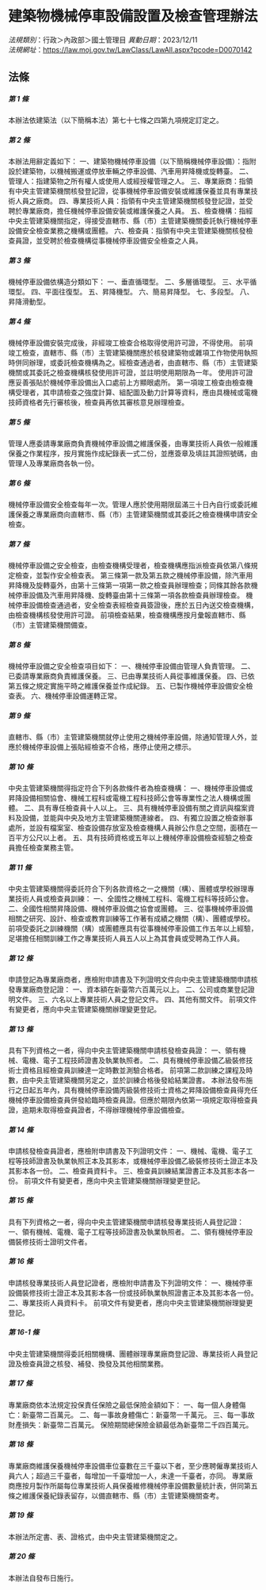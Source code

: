 # 建築物機械停車設備設置及檢查管理辦法

*法規類別*：行政＞內政部＞國土管理目
*異動日期*：2023/12/11  
*法規網址*：https://law.moj.gov.tw/LawClass/LawAll.aspx?pcode=D0070142



## 法條
##### 第 1 條
本辦法依建築法（以下簡稱本法）第七十七條之四第九項規定訂定之。

##### 第 2 條
本辦法用辭定義如下：
一、建築物機械停車設備（以下簡稱機械停車設備）：指附設於建築物，以機械搬運或停放車輛之停車設備、汽車用昇降機或旋轉臺。
二、管理人：指建築物之所有權人或使用人或經授權管理之人。
三、專業廠商：指領有中央主管建築機關核發登記證，從事機械停車設備安裝或維護保養並具有專業技術人員之廠商。
四、專業技術人員：指領有中央主管建築機關核發登記證，並受聘於專業廠商，擔任機械停車設備安裝或維護保養之人員。
五、檢查機構：指經中央主管建築機關指定，得接受直轄市、縣（市）主管建築機關委託執行機械停車設備安全檢查業務之機構或團體。
六、檢查員：指領有中央主管建築機關核發檢查員證，並受聘於檢查機構從事機械停車設備安全檢查之人員。

##### 第 3 條
機械停車設備依構造分類如下：
一、垂直循環型。
二、多層循環型。
三、水平循環型。
四、平面往復型。
五、昇降機型。
六、簡易昇降型。
七、多段型。
八、昇降滑動型。

##### 第 4 條
機械停車設備安裝完成後，非經竣工檢查合格取得使用許可證，不得使用。
前項竣工檢查，直轄市、縣（市）主管建築機關應於核發建築物或雜項工作物使用執照時併同辦理，或委託檢查機構為之。經檢查通過者，由直轄市、縣（市）主管建築機關或其委託之檢查機構核發使用許可證，並註明使用期限為一年。
使用許可證應妥善張貼於機械停車設備出入口處前上方顯眼處所。
第一項竣工檢查由檢查機構受理者，其申請檢查之強度計算、組配圖及動力計算等資料，應由具機械或電機技師資格者先行審核後，檢查員再依其審核意見辦理檢查。

##### 第 5 條
管理人應委請專業廠商負責機械停車設備之維護保養，由專業技術人員依一般維護保養之作業程序，按月實施作成紀錄表一式二份，並應簽章及填註其證照號碼，由管理人及專業廠商各執一份。

##### 第 6 條
機械停車設備安全檢查每年一次。管理人應於使用期限屆滿三十日內自行或委託維護保養之專業廠商向直轄市、縣（市）主管建築機關或其委託之檢查機構申請安全檢查。

##### 第 7 條
機械停車設備之安全檢查，由檢查機構受理者，檢查機構應指派檢查員依第八條規定檢查，並製作安全檢查表。
第三條第一款及第五款之機械停車設備，除汽車用昇降機及旋轉臺外，由第十三條第一項第一款之檢查員辦理檢查；同條其餘各款機械停車設備及汽車用昇降機、旋轉臺由第十三條第一項各款檢查員辦理檢查。
機械停車設備檢查通過者，安全檢查表經檢查員簽證後，應於五日內送交檢查機構，由檢查機構核發使用許可證。
前項檢查結果，檢查機構應按月彙報直轄市、縣（市）主管建築機關備查。

##### 第 8 條
機械停車設備之安全檢查項目如下：
一、機械停車設備由管理人負責管理。
二、已委請專業廠商負責維護保養。
三、已由專業技術人員從事維護保養。
四、已依第五條之規定實施平時之維護保養並作成紀錄。
五、已製作機械停車設備安全檢查表。
六、機械停車設備運轉正常。

##### 第 9 條
直轄市、縣（市）主管建築機關就停止使用之機械停車設備，除通知管理人外，並應於機械停車設備上張貼經檢查不合格，應停止使用之標示。

##### 第 10 條
中央主管建築機關得指定符合下列各款條件者為檢查機構：
一、機械停車設備或昇降設備相關協會、機械工程科或電機工程科技師公會等專業性之法人機構或團體。
二、具有專任檢查員十人以上。
三、具有機械停車設備有關之資訊與檔案資料及設備，並能與中央及地方主管建築機關連線者。
四、有獨立設置之檢查辦事處所，並設有檔案室、檢查設備存放室及檢查機構人員辦公作息之空間，面積在一百平方公尺以上者。
五、具有技師資格或五年以上機械停車設備檢查經驗之檢查員擔任檢查業務主管。

##### 第 11 條
中央主管建築機關得委託符合下列各款資格之一之機關（構）、團體或學校辦理專業技術人員或檢查員訓練：
一、全國性之機械工程科、電機工程科等技師公會。
二、全國性相關昇降設備、機械停車設備之協會或團體。
三、從事機械停車設備相關之研究、設計、檢查或教育訓練等工作著有成績之機關（構）、團體或學校。
前項受委託之訓練機關（構）或團體應具有從事機械停車設備工作五年以上經驗，足堪擔任相關訓練工作之專業技術人員五人以上為其會員或受聘為工作人員。

##### 第 12 條
申請登記為專業廠商者，應檢附申請書及下列證明文件向中央主管建築機關申請核發專業廠商登記證：
一、資本額在新臺幣六百萬元以上。
二、公司或商業登記證明文件。
三、六名以上專業技術人員之登記文件。
四、其他有關文件。
前項文件有變更者，應向中央主管建築機關辦理變更登記。

##### 第 13 條
具有下列資格之一者，得向中央主管建築機關申請核發檢查員證：
一、領有機械、電機、電子工程技師證書及執業執照者。
二、具有機械停車設備乙級裝修技術士資格且經檢查員訓練達一定時數並測驗合格者。
前項第二款訓練之課程及時數，由中央主管建築機關另定之，並於訓練合格後發給結業證書。
本辦法發布施行之日起五年內，具有機械停車設備丙級裝修技術士資格之昇降設備檢查員得充任機械停車設備檢查員併發給臨時檢查員證。但應於期限內依第一項規定取得檢查員證，逾期未取得檢查員證者，不得辦理機械停車設備檢查。

##### 第 14 條
申請核發檢查員證者，應檢附申請書及下列證明文件：
一、機械、電機、電子工程等技師證書及執業執照正本及其影本，或機械停車設備乙級裝修技術士證正本及其影本各一份。
二、檢查員資料卡。
三、檢查員訓練結業證書正本及其影本各一份。
前項文件有變更者，應向中央主管建築機關辦理變更登記。

##### 第 15 條
具有下列資格之一者，得向中央主管建築機關申請核發專業技術人員登記證：
一、領有機械、電機、電子工程等技師證書及執業執照者。
二、領有機械停車設備裝修技術士證明文件者。

##### 第 16 條
申請核發專業技術人員登記證者，應檢附申請書及下列證明文件：
一、機械停車設備裝修技術士證正本及其影本各一份或技師執業執照證書正本及其影本各一份。
二、專業技術人員資料卡。
前項文件有變更者，應向中央主管建築機關辦理變更登記。

##### 第 16-1 條
中央主管建築機關得委託相關機構、團體辦理專業廠商登記證、專業技術人員登記證及檢查員證之核發、補發、換發及其他相關業務。

##### 第 17 條
專業廠商依本法規定投保責任保險之最低保險金額如下：
一、每一個人身體傷亡：新臺幣二百萬元。
二、每一事故身體傷亡：新臺幣一千萬元。
三、每一事故財產損失：新臺幣二百萬元。
保險期間總保險金額最低為新臺幣二千四百萬元。

##### 第 18 條
專業廠商維護保養機械停車設備車位臺數在三千臺以下者，至少應聘僱專業技術人員六人；超過三千臺者，每增加一千臺增加一人，未達一千臺者，亦同。
專業廠商應按月製作所屬每位專業技術人員保養維修機械停車設備數量統計表，併同第五條之維護保養紀錄表留存，以備直轄市、縣（市）主管建築機關查考。

##### 第 19 條
本辦法所定書、表、證格式，由中央主管建築機關定之。

##### 第 20 條
本辦法自發布日施行。


